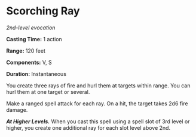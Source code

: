 <title>Scorching Ray</title>

# Scorching Ray

_2nd-level evocation_

**Casting Time:** 1 action

**Range:** 120 feet

**Components:** V, S

**Duration:** Instantaneous

You create three rays of fire and hurl them
at targets within range. You can hurl them at
one target or
several.

Make a ranged spell attack for each ray. On a
hit, the target takes 2d6 fire damage.

_**At Higher Levels.**_ When you cast this
spell using a spell slot of 3rd level or
higher, you create one additional ray for
each slot level above 2nd.



